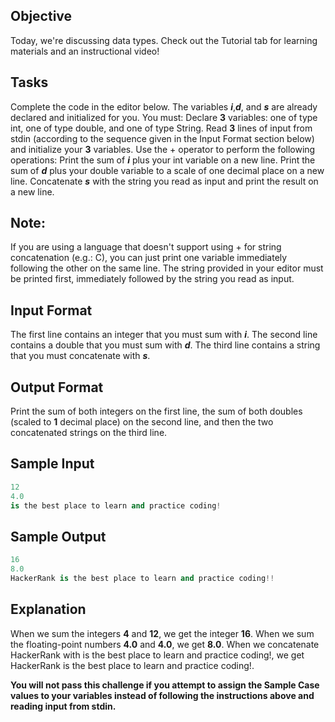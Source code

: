 ## Objective
Today, we're discussing data types. Check out the Tutorial tab for learning materials and an instructional video!

## Tasks
Complete the code in the editor below. The variables ***i***,***d***, and ***s*** are already declared and initialized for you. You must:
Declare **3** variables: one of type int, one of type double, and one of type String.
Read **3** lines of input from stdin (according to the sequence given in the Input Format section below) and initialize your **3** variables.
Use the + operator to perform the following operations: 
Print the sum of ***i*** plus your int variable on a new line.
Print the sum of ***d*** plus your double variable to a scale of one decimal place on a new line.
Concatenate ***s*** with the string you read as input and print the result on a new line.

## Note:
If you are using a language that doesn't support using + for string concatenation (e.g.: C), you can just print one variable immediately following the other on the same line. The string provided in your editor must be printed first, immediately followed by the string you read as input.

## Input Format
The first line contains an integer that you must sum with ***i***. 
The second line contains a double that you must sum with ***d***. 
The third line contains a string that you must concatenate with ***s***.

## Output Format
Print the sum of both integers on the first line, the sum of both doubles (scaled to **1** decimal place) on the second line, and then the two concatenated strings on the third line.

## Sample Input
```python
12
4.0
is the best place to learn and practice coding!

```
## Sample Output
```python
16
8.0
HackerRank is the best place to learn and practice coding!!
```
## Explanation
When we sum the integers **4** and **12**, we get the integer **16**. 
When we sum the floating-point numbers **4.0** and **4.0**, we get **8.0**. 
When we concatenate HackerRank with is the best place to learn and practice coding!, we get HackerRank is the best place to learn and practice coding!.

**You will not pass this challenge if you attempt to assign the Sample Case values to your variables instead of following the instructions above and reading input from stdin.**